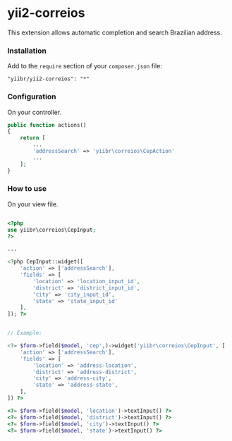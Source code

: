 yii2-correios
=============

This extension allows automatic completion and search Brazilian address.


### Installation


Add to the ```require``` section of your `composer.json` file:

```
"yiibr/yii2-correios": "*"
```


### Configuration

On your controller.

```php
public function actions()
{
    return [
        ...
        'addressSearch' => 'yiibr\correios\CepAction'
        ...
    ];
}
```


### How to use

On your view file.

```php

<?php
use yiibr\correios\CepInput;
?>

...

<?php CepInput::widget([
    'action' => ['addressSearch'],
    'fields' => [
        'location' => 'location_input_id',
        'district' => 'district_input_id',
        'city' => 'city_input_id',
        'state' => 'state_input_id'
    ],
]); ?>

```

```php

// Example:

<?= $form->field($model, 'cep',)->widget('yiibr\correios\CepInput', [
    'action' => ['addressSearch'],
    'fields' => [
        'location' => 'address-location',
        'district' => 'address-district',
        'city' => 'address-city',
        'state' => 'address-state',
    ],
]) ?>

<?= $form->field($model, 'location')->textInput() ?>
<?= $form->field($model, 'district')->textInput() ?>
<?= $form->field($model, 'city')->textInput() ?>
<?= $form->field($model, 'state')->textInput() ?>
```
